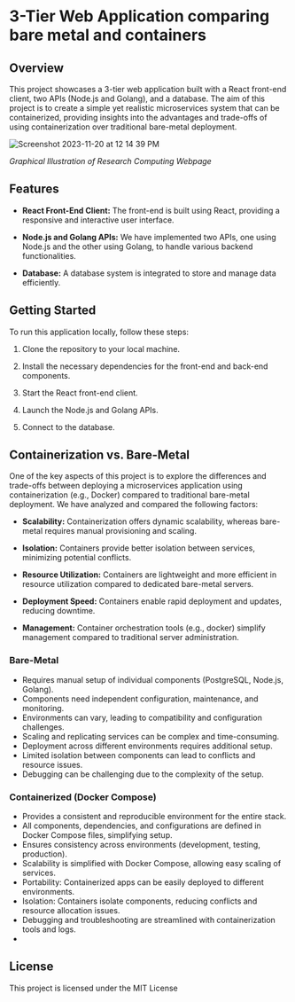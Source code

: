 # 3-Tier Web Application comparing bare metal and containers

## Overview

This project showcases a 3-tier web application built with a React front-end client, two APIs (Node.js and Golang), and a database. The aim of this project is to create a simple yet realistic microservices system that can be containerized, providing insights into the advantages and trade-offs of using containerization over traditional bare-metal deployment.

![Screenshot 2023-11-20 at 12 14 39 PM](https://github.com/janeyziqinglin/image-01/assets/105125897/a705cc15-96de-4bca-bd34-c54ad228fc3e)

*Graphical Illustration of Research Computing Webpage*

## Features

- **React Front-End Client:** The front-end is built using React, providing a responsive and interactive user interface.

- **Node.js and Golang APIs:** We have implemented two APIs, one using Node.js and the other using Golang, to handle various backend functionalities.

- **Database:** A database system is integrated to store and manage data efficiently.

## Getting Started

To run this application locally, follow these steps:

1. Clone the repository to your local machine.

2. Install the necessary dependencies for the front-end and back-end components.

3. Start the React front-end client.

4. Launch the Node.js and Golang APIs.

5. Connect to the database.

## Containerization vs. Bare-Metal

One of the key aspects of this project is to explore the differences and trade-offs between deploying a microservices application using containerization (e.g., Docker) compared to traditional bare-metal deployment. We have analyzed and compared the following factors:

- **Scalability:** Containerization offers dynamic scalability, whereas bare-metal requires manual provisioning and scaling.

- **Isolation:** Containers provide better isolation between services, minimizing potential conflicts.

- **Resource Utilization:** Containers are lightweight and more efficient in resource utilization compared to dedicated bare-metal servers.

- **Deployment Speed:** Containers enable rapid deployment and updates, reducing downtime.

- **Management:** Container orchestration tools (e.g., docker) simplify management compared to traditional server administration.

### Bare-Metal

- Requires manual setup of individual components (PostgreSQL, Node.js, Golang).
- Components need independent configuration, maintenance, and monitoring.
- Environments can vary, leading to compatibility and configuration challenges.
- Scaling and replicating services can be complex and time-consuming.
- Deployment across different environments requires additional setup.
- Limited isolation between components can lead to conflicts and resource issues.
- Debugging can be challenging due to the complexity of the setup.

### Containerized (Docker Compose)

- Provides a consistent and reproducible environment for the entire stack.
- All components, dependencies, and configurations are defined in Docker Compose files, simplifying setup.
- Ensures consistency across environments (development, testing, production).
- Scalability is simplified with Docker Compose, allowing easy scaling of services.
- Portability: Containerized apps can be easily deployed to different environments.
- Isolation: Containers isolate components, reducing conflicts and resource allocation issues.
- Debugging and troubleshooting are streamlined with containerization tools and logs.
- 

## License

This project is licensed under the MIT License
